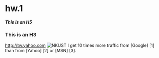 # hw.1
##### This is an H5
### This is an H3
<http://tw.yahoo.com>
![NKUST](nkust.png"NKUST")
I get 10 times more traffic from [Google] [1] than from
[Yahoo] [2] or [MSN] [3].

